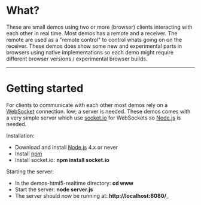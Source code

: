 # What?

These are small demos using two or more (browser) clients interacting with each other in real time. Most demos has a
remote and a receiver. The remote are used as a "remote control" to control whats going on on the receiver.
These demos does show some new and experimental parts in browsers using native implementations so each demo might
require different browser versions / experimental browser builds.

- - -

# Getting started

For clients to communicate with each other most demos rely on a [WebSocket](http://dev.w3.org/html5/websockets/ "The WebSocket specification at W3C")
connection. Iow; a server is needed. These demos comes with a very simple server which use [socket.io](http://socket.io/ "Homepage of socket.io")
for WebSockets so [Node.js](http://nodejs.org/ "Homepage of Node.js") is needed.

Installation:

* Download and install [Node.js](http://nodejs.org/ "Homepage of Node.js") 4.x or never
* Install [npm](http://npmjs.org/ "Homepage of Node Package Manager")
* Install socket.io: __npm install socket.io__

Starting the server:

* In the demos-html5-realtime directory: __cd www__
* Start the server: __node server.js__
* The server should now be running at: __http://localhost:8080/___

